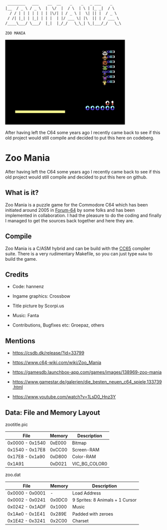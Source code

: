 ```
 ________   ___    __  __    _    _   _ ___    _    
|__  / _ \ / _ \  |  \/  |  / \  | \ | |_ _|  / \   
  / / | | | | | | | |\/| | / _ \ |  \| || |  / _ \  
 / /| |_| | |_| | | |  | |/ ___ \| |\  || | / ___ \ 
/____\___/ \___/  |_|  |_/_/   \_\_| \_|___/_/   \_\
                                                    
ZOO MANIA
```

![screenplay.gif](screenplay.gif)


After having left the C64 some years ago I recently came back to see if this old project would still compile and decided to put this here on codeberg.


# Zoo Mania

After having left the C64 some years ago I recently came back to see
if this old project would still compile and decided to put this here
on github.


## What is it?

Zoo Mania is a puzzle game for the Commodore C64 which has been
initiated around 2005 in [Forum-64](http://www.forum-64.de) by some
folks and has been implemented in collaboration. I had the pleasure to
do the coding and finally I managed to get the sources back together
and here they are.


## Compile

Zoo Mania is a C/ASM hybrid and can be build with the
[CC65](http://cc65.github.io) compiler suite. There is a very
rudimentary Makefile, so you can just type `make` to build the game.


## Credits

- Code: hannenz

- Ingame graphics: Crossbow

- Title picture by Scorpi.us

- Music: Fanta

- Contributions, Bugfixes etc: Groepaz, others


## Mentions

- https://csdb.dk/release/?id=33799

- https://www.c64-wiki.com/wiki/Zoo_Mania

- https://gamesdb.launchbox-app.com/games/images/138969-zoo-mania

- https://www.gamestar.de/galerien/die_besten_neuen_c64_spiele,133739.html

- https://www.youtube.com/watch?v=1LsD0_Hnz3Y


## Data: File and Memory Layout

zootitle.pic

| File            | Memory | Description   |
| ---             | ---    | ---           |
| 0x0000 - 0x1540 | 0xE000 | Bitmap        |
| 0x1540 - 0x17E8 | 0xCC00 | Screen-RAM    |
| 0x17E8 - 0x1a90 | 0xD800 | Color-RAM     |
| 0x1A91          | 0xD021 | VIC_BG_COLOR0 |


zoo.dat

| File            | Memory | Description                     |
| ---             | ---    | ---                             |
| 0x0000 - 0x0001 | -      | Load Address                    |
| 0x0002 - 0x0241 | 0x0DC0 | 9 Sprites: 8 Animals + 1 Cursor |
| 0x0242 - 0x1ADF | 0x1000 | Music                           |
| 0x1Ae0 - 0x1E41 | 0x289E | Padded with zeroes              |
| 0x1E42 - 0x3241 | 0x2C00 | Charset                         |

